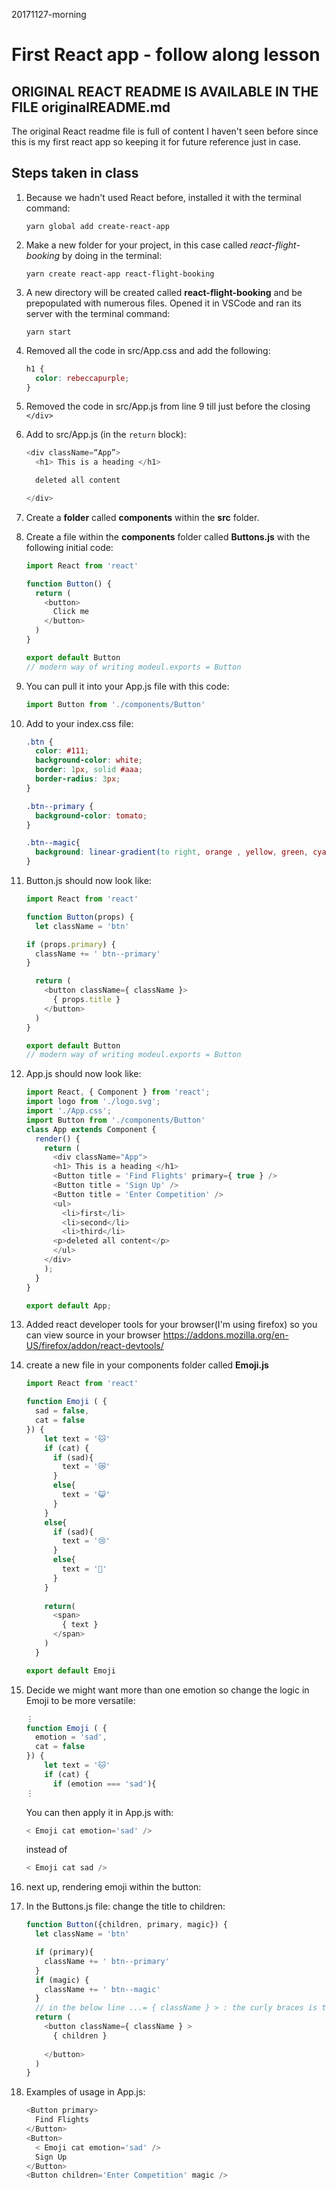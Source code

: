 20171127-morning

# First React app - follow along lesson

## ORIGINAL REACT README IS AVAILABLE IN THE FILE originalREADME.md
The original React readme file is full of content I haven't seen before since this is my first react app so keeping it for future reference just in case.

## Steps taken in class

1. Because we hadn't used React before, installed it with the terminal command:
    ```
    yarn global add create-react-app
    ```
1. Make a new folder for your project, in this case called *react-flight-booking* by doing in the terminal:
    ```
    yarn create react-app react-flight-booking
    ```
1. A new directory will be created called **react-flight-booking** and be prepopulated with numerous files. Opened it in VSCode and ran its server with the terminal command: 
    ```
    yarn start
    ```
1. Removed all the code in src/App.css and add the following:
    ```css
    h1 {
      color: rebeccapurple;
    }
    ```
1. Removed the code in src/App.js from line 9 till just before the closing `</div>`
1. Add to src/App.js (in the `return` block):
    ```javascript
    <div className=“App”>
      <h1> This is a heading </h1>
    
      deleted all content

    </div>
    ```
1. Create a **folder** called **components** within the **src** folder.
1. Create a file within the **components** folder called **Buttons.js** with the following initial code:
    ```javascript
    import React from 'react'

    function Button() {
      return (
        <button>
          Click me 
        </button>
      )
    }

    export default Button
    // modern way of writing modeul.exports = Button
    ```
1. You can pull it into your App.js file with this code:
    ```javascript
    import Button from './components/Button'
    ```
1. Add to your index.css file:
    ```css
    .btn {
      color: #111;
      background-color: white;
      border: 1px, solid #aaa;
      border-radius: 3px;
    }

    .btn--primary {
      background-color: tomato;
    }

    .btn--magic{
      background: linear-gradient(to right, orange , yellow, green, cyan, blue, violet);
    }
    ```
1. Button.js should now look like:
    ```javascript
    import React from 'react'

    function Button(props) {
      let className = 'btn'

    if (props.primary) {
      className += ' btn--primary'
    }

      return (
        <button className={ className }>
          { props.title } 
        </button>
      )
    }

    export default Button
    // modern way of writing modeul.exports = Button
    ```
1. App.js should now look like:
    ```javascript
    import React, { Component } from 'react';
    import logo from './logo.svg';
    import './App.css';
    import Button from './components/Button'
    class App extends Component {
      render() {
        return (
          <div className="App">
          <h1> This is a heading </h1>
          <Button title = 'Find Flights' primary={ true } />
          <Button title = 'Sign Up' />
          <Button title = 'Enter Competition' />
          <ul>
            <li>first</li>
            <li>second</li>
            <li>third</li>
          <p>deleted all content</p>
          </ul>
        </div>
        );
      }
    }

    export default App;
    ```
1. Added react developer tools for your browser(I'm using firefox) so you can view source in your browser https://addons.mozilla.org/en-US/firefox/addon/react-devtools/

1. create a new file in your components folder called **Emoji.js**
    ```javascript
    import React from 'react'

    function Emoji ( {
      sad = false,
      cat = false
    }) {
        let text = '🐱'
        if (cat) {
          if (sad){
            text = '😿'
          }
          else{
            text = '😺'
          }
        }
        else{
          if (sad){
            text = '😢'
          }
          else{
            text = '🙂'
          }
        }
      
        return(
          <span>
            { text }
          </span>
        )
      } 

    export default Emoji
    ```
1. Decide we might want more than one emotion so change the logic in Emoji to be more versatile:
    ```javascript
    ⋮
    function Emoji ( {
      emotion = 'sad',
      cat = false
    }) {
        let text = '🐱'
        if (cat) {
          if (emotion === 'sad'){
    ⋮
    ```
    You can then apply it in App.js with:
    ```javascript
    < Emoji cat emotion='sad' />
    ```
    instead of 
    ```javascript
    < Emoji cat sad />
    ```
1. next up, rendering emoji within the button: 
1. In the Buttons.js file: change the title to children:
    ```javascript
    function Button({children, primary, magic}) {
      let className = 'btn'

      if (primary){
        className += ' btn--primary'
      }
      if (magic) {
        className += ' btn--magic'
      }
      // in the below line ...= { className } > : the curly braces is the syntax analogous to <%= %> in .erb files.
      return (
        <button className={ className } >
          { children }
          
        </button>
      )
    }
    ```
1. Examples of usage in App.js:
    ```javascript
    <Button primary>
      Find Flights
    </Button>
    <Button>
      < Emoji cat emotion='sad' />
      Sign Up
    </Button>
    <Button children='Enter Competition' magic />
    ```
